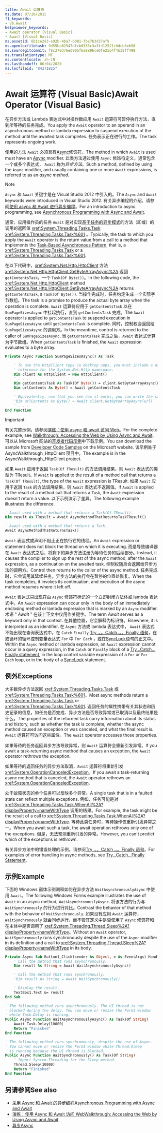 ```yaml
---
title: Await 运算符
ms.date: 07/20/2015
f1_keywords:
- vb.Await
helpviewer_keywords:
- Await operator [Visual Basic]
- Await [Visual Basic]
ms.assetid: 6b1ce283-e92b-4ba7-b081-7be7b3d37af9
ms.openlocfilehash: 9d55ba82547dfcb0336c3a3fd12521c0dcb3eb58
ms.sourcegitcommit: f8c270376ed905f6a8896ce0fe25b4f4b38ff498
ms.translationtype: MT
ms.contentlocale: zh-CN
ms.lasthandoff: 06/04/2020
ms.locfileid: "84371825"
---
```

# <a name="await-operator-visual-basic"></a><span data-ttu-id="13161-102">Await 运算符 (Visual Basic)</span><span class="sxs-lookup"><span data-stu-id="13161-102">Await Operator (Visual Basic)</span></span>

<span data-ttu-id="13161-103">在异步方法或 Lambda 表达式中对操作数应用 `Await` 运算符可暂停执行方法，直到所等待的任务完成。</span><span class="sxs-lookup"><span data-stu-id="13161-103">You apply the `Await` operator to an operand in an asynchronous method or lambda expression to suspend execution of the method until the awaited task completes.</span></span> <span data-ttu-id="13161-104">任务表示正在进行的工作。</span><span class="sxs-lookup"><span data-stu-id="13161-104">The task represents ongoing work.</span></span>

<span data-ttu-id="13161-105">使用的方法 `Await` 必须具有[Async](../modifiers/async.md)修饰符。</span><span class="sxs-lookup"><span data-stu-id="13161-105">The method in which `Await` is used must have an [Async](../modifiers/async.md) modifier.</span></span> <span data-ttu-id="13161-106">此类方法通过使用 `Async` 修饰符定义，通常包含一个或多个表达式， `Await` 称为*异步方法*。</span><span class="sxs-lookup"><span data-stu-id="13161-106">Such a method, defined by using the `Async` modifier, and usually containing one or more `Await` expressions, is referred to as an *async method*.</span></span>

> [!NOTE]
> <span data-ttu-id="13161-107">`Async` 和 `Await` 关键字是在 Visual Studio 2012 中引入的。</span><span class="sxs-lookup"><span data-stu-id="13161-107">The `Async` and `Await` keywords were introduced in Visual Studio 2012.</span></span> <span data-ttu-id="13161-108">有关异步编程的介绍，请参阅[使用 async 和 Await 进行异步编程](../../programming-guide/concepts/async/index.md)。</span><span class="sxs-lookup"><span data-stu-id="13161-108">For an introduction to async programming, see [Asynchronous Programming with Async and Await](../../programming-guide/concepts/async/index.md).</span></span>

<span data-ttu-id="13161-109">通常，应用操作员的任务 `Await` 是对实现[基于任务的异步模式](https://www.microsoft.com/download/details.aspx?id=19957)的方法（即或）的调用的返回值 <xref:System.Threading.Tasks.Task> <xref:System.Threading.Tasks.Task%601> 。</span><span class="sxs-lookup"><span data-stu-id="13161-109">Typically, the task to which you apply the `Await` operator is the return value from a call to a method that implements the [Task-Based Asynchronous Pattern](https://www.microsoft.com/download/details.aspx?id=19957), that is, a <xref:System.Threading.Tasks.Task> or a <xref:System.Threading.Tasks.Task%601>.</span></span>

<span data-ttu-id="13161-110">在以下代码中，<xref:System.Net.Http.HttpClient> 方法 <xref:System.Net.Http.HttpClient.GetByteArrayAsync%2A> 返回 `getContentsTask`，一个 `Task(Of Byte())`。</span><span class="sxs-lookup"><span data-stu-id="13161-110">In the following code, the <xref:System.Net.Http.HttpClient> method <xref:System.Net.Http.HttpClient.GetByteArrayAsync%2A> returns `getContentsTask`, a `Task(Of Byte())`.</span></span> <span data-ttu-id="13161-111">当操作完成时，任务约定生成一个实际字节数组。</span><span class="sxs-lookup"><span data-stu-id="13161-111">The task is a promise to produce the actual byte array when the operation is complete.</span></span> <span data-ttu-id="13161-112">`Await` 运算符应用于 `getContentsTask` 以在 `SumPageSizesAsync` 中挂起执行，直到 `getContentsTask` 完成。</span><span class="sxs-lookup"><span data-stu-id="13161-112">The `Await` operator is applied to `getContentsTask` to suspend execution in `SumPageSizesAsync` until `getContentsTask` is complete.</span></span> <span data-ttu-id="13161-113">同时，控制权会返回给 `SumPageSizesAsync` 的调用方。</span><span class="sxs-lookup"><span data-stu-id="13161-113">In the meantime, control is returned to the caller of `SumPageSizesAsync`.</span></span> <span data-ttu-id="13161-114">当 `getContentsTask` 完成之后，`Await` 表达式计算为字节数组。</span><span class="sxs-lookup"><span data-stu-id="13161-114">When `getContentsTask` is finished, the `Await` expression evaluates to a byte array.</span></span>

```vb
Private Async Function SumPageSizesAsync() As Task

    ' To use the HttpClient type in desktop apps, you must include a using directive and add a
    ' reference for the System.Net.Http namespace.
    Dim client As HttpClient = New HttpClient()
    ' . . .
    Dim getContentsTask As Task(Of Byte()) = client.GetByteArrayAsync(url)
    Dim urlContents As Byte() = Await getContentsTask

    ' Equivalently, now that you see how it works, you can write the same thing in a single line.
    'Dim urlContents As Byte() = Await client.GetByteArrayAsync(url)
    ' . . .
End Function
```

> [!IMPORTANT]
> <span data-ttu-id="13161-115">有关完整示例，请参阅[演练：使用 async 和 await 访问 Web](../../programming-guide/concepts/async/walkthrough-accessing-the-web-by-using-async-and-await.md)。</span><span class="sxs-lookup"><span data-stu-id="13161-115">For the complete example, see [Walkthrough: Accessing the Web by Using Async and Await](../../programming-guide/concepts/async/walkthrough-accessing-the-web-by-using-async-and-await.md).</span></span> <span data-ttu-id="13161-116">可以从 Microsoft 网站的[开发者代码示例](https://code.msdn.microsoft.com/Async-Sample-Accessing-the-9c10497f)中下载示例。</span><span class="sxs-lookup"><span data-stu-id="13161-116">You can download the sample from [Developer Code Samples](https://code.msdn.microsoft.com/Async-Sample-Accessing-the-9c10497f) on the Microsoft website.</span></span> <span data-ttu-id="13161-117">该示例处于 AsyncWalkthrough_HttpClient 项目中。</span><span class="sxs-lookup"><span data-stu-id="13161-117">The example is in the AsyncWalkthrough_HttpClient project.</span></span>

<span data-ttu-id="13161-118">如果 `Await` 应用于返回 `Task(Of TResult)` 的方法调用结果，则 `Await` 表达式的类型为 TResult。</span><span class="sxs-lookup"><span data-stu-id="13161-118">If `Await` is applied to the result of a method call that returns a `Task(Of TResult)`, the type of the `Await` expression is TResult.</span></span> <span data-ttu-id="13161-119">如果 `Await` 应用于返回 `Task` 的方法调用结果，则 `Await` 表达式不返回值。</span><span class="sxs-lookup"><span data-stu-id="13161-119">If `Await` is applied to the result of a method call that returns a `Task`, the `Await` expression doesn't return a value.</span></span> <span data-ttu-id="13161-120">以下示例演示了差异。</span><span class="sxs-lookup"><span data-stu-id="13161-120">The following example illustrates the difference.</span></span>

```vb
' Await used with a method that returns a Task(Of TResult).
Dim result As TResult = Await AsyncMethodThatReturnsTaskTResult()

' Await used with a method that returns a Task.
Await AsyncMethodThatReturnsTask()
```

<span data-ttu-id="13161-121">`Await` 表达式或声明不阻止正在执行它的线程。</span><span class="sxs-lookup"><span data-stu-id="13161-121">An `Await` expression or statement does not block the thread on which it is executing.</span></span> <span data-ttu-id="13161-122">而是导致编译器在 `Await` 表达式之后，将剩下的异步方法注册为等待任务的后续部分。</span><span class="sxs-lookup"><span data-stu-id="13161-122">Instead, it causes the compiler to sign up the rest of the async method, after the `Await` expression, as a continuation on the awaited task.</span></span> <span data-ttu-id="13161-123">控制权随后会返回给异步方法的调用方。</span><span class="sxs-lookup"><span data-stu-id="13161-123">Control then returns to the caller of the async method.</span></span> <span data-ttu-id="13161-124">任务完成时，它会调用其延续任务，异步方法的执行会在暂停的位置处恢复。</span><span class="sxs-lookup"><span data-stu-id="13161-124">When the task completes, it invokes its continuation, and execution of the async method resumes where it left off.</span></span>

<span data-ttu-id="13161-125">`Await` 表达式只出现在由 `Async` 修饰符标记的一个立即封闭方法体或 lambda 表达式中。</span><span class="sxs-lookup"><span data-stu-id="13161-125">An `Await` expression can occur only in the body of an immediately enclosing method or lambda expression that is marked by an `Async` modifier.</span></span> <span data-ttu-id="13161-126">术语 " *Await* " 在该上下文中仅用作关键字。</span><span class="sxs-lookup"><span data-stu-id="13161-126">The term *Await* serves as a keyword only in that context.</span></span> <span data-ttu-id="13161-127">在其他位置，它会解释为标识符。</span><span class="sxs-lookup"><span data-stu-id="13161-127">Elsewhere, it is interpreted as an identifier.</span></span> <span data-ttu-id="13161-128">在 `Async` 方法或 lambda 表达式中， `Await` 表达式不能出现在查询表达式中，在 `Catch` `Finally` [Try .。。Catch .。。Finally 语句](../statements/try-catch-finally-statement.md)，在或循环的循环控制变量表达式 `For` 中 `For Each` ，或在[SyncLock](../statements/synclock-statement.md)语句的正文中。</span><span class="sxs-lookup"><span data-stu-id="13161-128">Within the `Async` method or lambda expression, an `Await` expression cannot occur in a query expression, in the `Catch` or `Finally` block of a [Try…Catch…Finally statement](../statements/try-catch-finally-statement.md), in the loop control variable expression of a `For` or `For Each` loop, or in the body of a [SyncLock](../statements/synclock-statement.md) statement.</span></span>

## <a name="exceptions"></a><span data-ttu-id="13161-129">例外</span><span class="sxs-lookup"><span data-stu-id="13161-129">Exceptions</span></span>

<span data-ttu-id="13161-130">大多数异步方法返回 <xref:System.Threading.Tasks.Task> 或 <xref:System.Threading.Tasks.Task%601>。</span><span class="sxs-lookup"><span data-stu-id="13161-130">Most async methods return a <xref:System.Threading.Tasks.Task> or <xref:System.Threading.Tasks.Task%601>.</span></span> <span data-ttu-id="13161-131">返回任务的属性携带有关其状态和历史记录的信息，如任务是否完成、异步方法是否导致异常或已取消以及最终结果是什么。</span><span class="sxs-lookup"><span data-stu-id="13161-131">The properties of the returned task carry information about its status and history, such as whether the task is complete, whether the async method caused an exception or was canceled, and what the final result is.</span></span> <span data-ttu-id="13161-132">`Await` 运算符可访问这些属性。</span><span class="sxs-lookup"><span data-stu-id="13161-132">The `Await` operator accesses those properties.</span></span>

<span data-ttu-id="13161-133">如果等待的任务返回异步方法导致异常，则 `Await` 运算符会重新引发异常。</span><span class="sxs-lookup"><span data-stu-id="13161-133">If you await a task-returning async method that causes an exception, the  `Await` operator rethrows the exception.</span></span>

<span data-ttu-id="13161-134">如果等待的返回任务的异步方法取消，`Await` 运算符将重新引发 <xref:System.OperationCanceledException>。</span><span class="sxs-lookup"><span data-stu-id="13161-134">If you await a task-returning async method that is canceled, the `Await` operator rethrows an <xref:System.OperationCanceledException>.</span></span>

<span data-ttu-id="13161-135">处于故障状态的单个任务可以反映多个异常。</span><span class="sxs-lookup"><span data-stu-id="13161-135">A single task that is in a faulted state can reflect multiple exceptions.</span></span>  <span data-ttu-id="13161-136">例如，任务可能是对 <xref:System.Threading.Tasks.Task.WhenAll%2A?displayProperty=nameWithType> 调用的结果。</span><span class="sxs-lookup"><span data-stu-id="13161-136">For example, the task might be the result of a call to <xref:System.Threading.Tasks.Task.WhenAll%2A?displayProperty=nameWithType>.</span></span> <span data-ttu-id="13161-137">等待此类任务时，等待操作仅重新引发异常之一。</span><span class="sxs-lookup"><span data-stu-id="13161-137">When you await such a task, the await operation rethrows only one of the exceptions.</span></span> <span data-ttu-id="13161-138">但是，无法预测重新引发的异常。</span><span class="sxs-lookup"><span data-stu-id="13161-138">However, you can't predict which of the exceptions is rethrown.</span></span>

<span data-ttu-id="13161-139">有关异步方法中的错误处理的示例，请参阅[Try .。。Catch .。。Finally 语句](../statements/try-catch-finally-statement.md)。</span><span class="sxs-lookup"><span data-stu-id="13161-139">For examples of error handling in async methods, see [Try...Catch...Finally Statement](../statements/try-catch-finally-statement.md).</span></span>

## <a name="example"></a><span data-ttu-id="13161-140">示例</span><span class="sxs-lookup"><span data-stu-id="13161-140">Example</span></span>

<span data-ttu-id="13161-141">下面的 Windows 窗体示例阐释如何在异步方法 `WaitAsynchronouslyAsync` 中使用 `Await`。</span><span class="sxs-lookup"><span data-stu-id="13161-141">The following Windows Forms example illustrates the use of `Await` in an async method, `WaitAsynchronouslyAsync`.</span></span> <span data-ttu-id="13161-142">将该方法的行为与 `WaitSynchronously` 的行为进行对比。</span><span class="sxs-lookup"><span data-stu-id="13161-142">Contrast the behavior of that method with the behavior of `WaitSynchronously`.</span></span> <span data-ttu-id="13161-143">如果没有应用 `Await` 运算符，`WaitSynchronously` 就会同步运行，而不管其定义中是否使用了 `Async` 修饰符和在主体中是否调用了 <xref:System.Threading.Thread.Sleep%2A?displayProperty=nameWithType>。</span><span class="sxs-lookup"><span data-stu-id="13161-143">Without an `Await` operator, `WaitSynchronously` runs synchronously despite the use of the `Async` modifier in its definition and a call to <xref:System.Threading.Thread.Sleep%2A?displayProperty=nameWithType> in its body.</span></span>

```vb
Private Async Sub Button1_Click(sender As Object, e As EventArgs) Handles Button1.Click
    ' Call the method that runs asynchronously.
    Dim result As String = Await WaitAsynchronouslyAsync()

    ' Call the method that runs synchronously.
    'Dim result As String = Await WaitSynchronously()

    ' Display the result.
    TextBox1.Text &= result
End Sub

' The following method runs asynchronously. The UI thread is not
' blocked during the delay. You can move or resize the Form1 window
' while Task.Delay is running.
Public Async Function WaitAsynchronouslyAsync() As Task(Of String)
    Await Task.Delay(10000)
    Return "Finished"
End Function

' The following method runs synchronously, despite the use of Async.
' You cannot move or resize the Form1 window while Thread.Sleep
' is running because the UI thread is blocked.
Public Async Function WaitSynchronously() As Task(Of String)
    ' Import System.Threading for the Sleep method.
    Thread.Sleep(10000)
    Return "Finished"
End Function
```

## <a name="see-also"></a><span data-ttu-id="13161-144">另请参阅</span><span class="sxs-lookup"><span data-stu-id="13161-144">See also</span></span>

- [<span data-ttu-id="13161-145">采用 Async 和 Await 的异步编程</span><span class="sxs-lookup"><span data-stu-id="13161-145">Asynchronous Programming with Async and Await</span></span>](../../programming-guide/concepts/async/index.md)
- [<span data-ttu-id="13161-146">演练：使用 Async 和 Await 访问 Web</span><span class="sxs-lookup"><span data-stu-id="13161-146">Walkthrough: Accessing the Web by Using Async and Await</span></span>](../../programming-guide/concepts/async/walkthrough-accessing-the-web-by-using-async-and-await.md)
- [<span data-ttu-id="13161-147">异步</span><span class="sxs-lookup"><span data-stu-id="13161-147">Async</span></span>](../modifiers/async.md)
